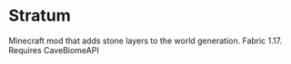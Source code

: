 # Stratum

Minecraft mod that adds stone layers to the world generation. Fabric 1.17. Requires CaveBiomeAPI